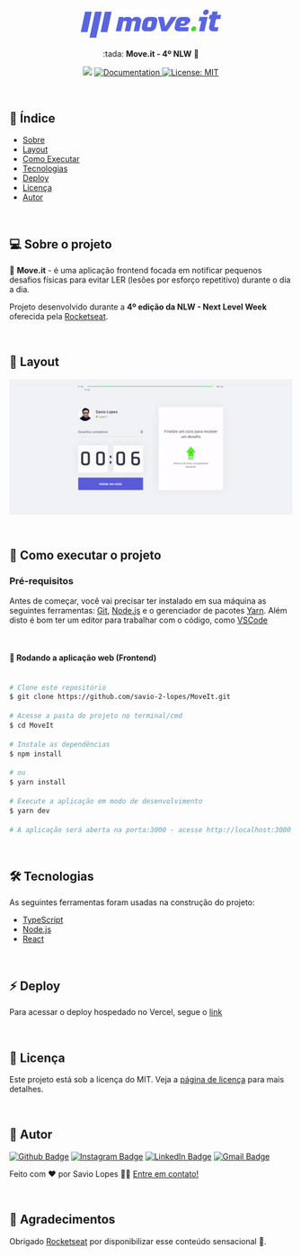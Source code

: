 <h3 align="center">
    <img alt="Move.it" title="Move.it" src="./assets/logotipo.svg" width="250px" />
</h3>

<p align="center"> :tada: <strong>Move.it - 4º NLW</strong> 🚧</p>
 
<p align="center">
   <img src="https://img.shields.io/badge/version-0.0.1-yellow.svg" />
  
  <a href="https://github.com/savio-2-lopes">
    <img alt="Documentation" src="https://img.shields.io/badge/documentation-yes-brightgreen.svg" target="_blank" />
  </a>
 
 <a href="https://github.com/savio-2-lopes">
    <img alt="License: MIT" src="https://img.shields.io/badge/License-MIT-blue.svg" target="_blank" />
  </a>  
</p>

<br>

## :pushpin: Índice

- [Sobre](#sobre-o-projeto)
- [Layout](#layout)
- [Como Executar](#executar)
- [Tecnologias](#tecnologias)
- [Deploy](#deploy)
- [Licença](#licenca)
- [Autor](#autor)

<br>

<a id="sobre-o-projeto"></a>

## 💻 Sobre o projeto

🚀 **Move.it** - é uma aplicação frontend focada em notificar pequenos desafios físicas para evitar LER (lesões por esforço repetitivo) durante o dia a dia.

Projeto desenvolvido durante a **4º edição da NLW - Next Level Week** oferecida pela [Rocketseat](https://blog.rocketseat.com.br).

<br>

<a id="layout"></a>

## 🎨 Layout

<p align="center" style="display: flex; align-items: flex-start; justify-content: center;">
  <img alt="Move.it" title="#Move.it" src="./assets/01.gif" width="800px">
</p>

<br>

<a id="executar"></a>

## 🚀 Como executar o projeto

### Pré-requisitos

Antes de começar, você vai precisar ter instalado em sua máquina as seguintes ferramentas:
[Git](https://git-scm.com), [Node.js](https://nodejs.org/en/) e o gerenciador de pacotes [Yarn](https://yarnpkg.com).
Além disto é bom ter um editor para trabalhar com o código, como [VSCode](https://code.visualstudio.com/)

<br>

#### 🧭 Rodando a aplicação web (Frontend)

```bash

# Clone este repositório
$ git clone https://github.com/savio-2-lopes/MoveIt.git

# Acesse a pasta do projeto no terminal/cmd
$ cd MoveIt

# Instale as dependências
$ npm install

# ou
$ yarn install

# Execute a aplicação em modo de desenvolvimento
$ yarn dev

# A aplicação será aberta na porta:3000 - acesse http://localhost:3000

```

<br>

<a id="tecnologias"></a>

## 🛠 Tecnologias

As seguintes ferramentas foram usadas na construção do projeto:

- [TypeScript](https://www.typescriptlang.org/)
- [Node.js](https://nodejs.org/en/)
- [React](https://reactjs.org)

<br>

<a id="deploy"></a>

## :zap: Deploy

Para acessar o deploy hospedado no Vercel, segue o [link](https://move-it-savio-2-lopes.vercel.app/)

<br>

<a id="licenca"></a>

## :memo: Licença

Este projeto está sob a licença do MIT. Veja a [página de licença](https://opensource.org/licenses/MIT) para mais detalhes.

<br>

<a id="autor"></a>

## 🦸 Autor

[![Github Badge](https://img.shields.io/badge/-Github-373737?style=flat&logo=Github&logoColor=white)](https://github.com/savio-2-lopes) 
[![Instagram Badge](https://img.shields.io/badge/-Instagram-8a3ab9?style=flat&logo=instagram&logoColor=white)](https://www.instagram.com/savioaugulopes/) 
[![LinkedIn Badge](https://img.shields.io/badge/-LinkedIn-blue?style=flat&logo=linkedin&logoColor=white)](https://www.linkedin.com/in/savio-lopes/) 
[![Gmail Badge](https://img.shields.io/badge/-Gmail-c14438?style=flat&logo=gmail&logoColor=white)](mailto:savio.dev.lopes@gmail.com) 

Feito com ❤️ por Savio Lopes 👋🏽 [Entre em contato!](https://www.linkedin.com/in/savio-lopes/)

<br>

<a id="agradecimento"></a>

## 💙 Agradecimentos

Obrigado [Rocketseat](https://rocketseat.com.br/) por disponibilizar esse conteúdo sensacional 🚀.
